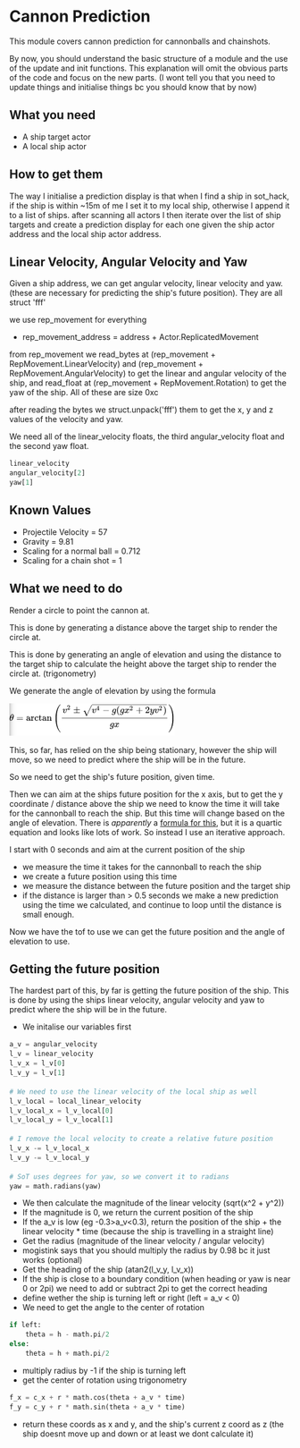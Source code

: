 # Cannon Prediction
This module covers cannon prediction for cannonballs and chainshots.

By now, you should understand the basic structure of a module and the use of the update and init functions. This explanation will omit the obvious parts of the code and focus on the new parts. (I wont tell you that you need to update things and initialise things bc you should know that by now)

## What you need
- A ship target actor
- A local ship actor

## How to get them
The way I initialise a prediction display is that when I find a ship in sot_hack, if the ship is within ~15m of me I set it to my local ship, otherwise I append it to a list of ships. after scanning all actors I then iterate over the list of ship targets and create a prediction display for each one given the ship actor address and the local ship actor address.

## Linear Velocity, Angular Velocity and Yaw
Given a ship address, we can get angular velocity, linear velocity and yaw. (these are necessary for predicting the ship's future position).
They are all struct 'fff'

we use rep_movement for everything
- rep_movement_address = address + Actor.ReplicatedMovement

from rep_movement we read_bytes at (rep_movement + RepMovement.LinearVelocity) and (rep_movement + RepMovement.AngularVelocity) to get the linear and angular velocity of the ship, and read_float at (rep_movement + RepMovement.Rotation) to get the yaw of the ship. All of these are size 0xc

after reading the bytes we struct.unpack('fff') them to get the x, y and z values of the velocity and yaw.

We need all of the linear_velocity floats, the third angular_velocity float and the second yaw float.
```python
linear_velocity
angular_velocity[2]
yaw[1]
```

## Known Values
- Projectile Velocity = 57
- Gravity = 9.81
- Scaling for a normal ball = 0.712
- Scaling for a chain shot = 1

## What we need to do
Render a circle to point the cannon at.

This is done by generating a distance above the target ship to render the circle at.

This is done by generating an angle of elevation and using the distance to the target ship to calculate the height above the target ship to render the circle at. (trigonometry)

We generate the angle of elevation by using the formula

![theta = arctan((v^2 +- sqrt(v^4 - g(gx^2 + 2yv^2)))/gx)](../formula.png)

This, so far, has relied on the ship being stationary, however the ship will move, so we need to predict where the ship will be in the future.

So we need to get the ship's future position, given time. 

Then we can aim at the ships future position for the x axis, but to get the y coordinate / distance above the ship we need to know the time it will take for the cannonball to reach the ship. But this time will change based on the angle of elevation. There is _apparently_ a [formula for this](https://www.forrestthewoods.com/blog/solving_ballistic_trajectories/), but it is a quartic equation and looks like lots of work. So instead I use an iterative approach.

I start with 0 seconds and aim at the current position of the ship
- we measure the time it takes for the cannonball to reach the ship
- we create a future position using this time
- we measure the distance between the future position and the target ship
- if the distance is larger than > 0.5 seconds we make a new prediction using the time we calculated, and continue to loop until the distance is small enough.

Now we have the tof to use we can get the future position and the angle of elevation to use.

## Getting the future position
The hardest part of this, by far is getting the future position of the ship. This is done by using the ships linear velocity, angular velocity and yaw to predict where the ship will be in the future.
- We initalise our variables first
```python
a_v = angular_velocity
l_v = linear_velocity
l_v_x = l_v[0]
l_v_y = l_v[1]

# We need to use the linear velocity of the local ship as well
l_v_local = local_linear_velocity
l_v_local_x = l_v_local[0]
l_v_local_y = l_v_local[1]

# I remove the local velocity to create a relative future position
l_v_x -= l_v_local_x
l_v_y -= l_v_local_y

# SoT uses degrees for yaw, so we convert it to radians
yaw = math.radians(yaw)
```
- We then calculate the magnitude of the linear velocity (sqrt(x^2 + y^2))
- If the magnitude is 0, we return the current position of the ship
- If the a_v is low (eg -0.3>a_v<0.3), return the position of the ship + the linear velocity * time (because the ship is travelling in a straight line)
- Get the radius (magnitude of the linear velocity / angular velocity)
- mogistink says that you should multiply the radius by 0.98 bc it just works (optional)
- Get the heading of the ship (atan2(l_v_y, l_v_x))
- If the ship is close to a boundary condition (when heading or yaw is near 0 or 2pi) we need to add or subtract 2pi to get the correct heading
- define wether the ship is turning left or right (left = a_v < 0)
- We need to get the angle to the center of rotation
```python
if left:
    theta = h - math.pi/2
else:
    theta = h + math.pi/2
```
- multiply radius by -1 if the ship is turning left
- get the center of rotation using trigonometry
```python
f_x = c_x + r * math.cos(theta + a_v * time)
f_y = c_y + r * math.sin(theta + a_v * time)
```
- return these coords as x and y, and the ship's current z coord as z (the ship doesnt move up and down or at least we dont calculate it)
